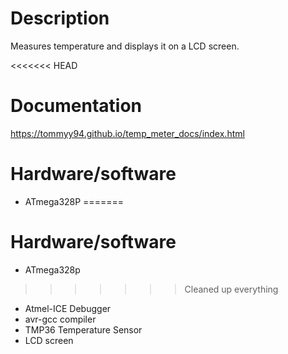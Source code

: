 # Description
Measures temperature and displays it on a LCD screen.

<<<<<<< HEAD
# Documentation
https://tommyy94.github.io/temp_meter_docs/index.html

# Hardware/software
* ATmega328P
=======
# Hardware/software
* ATmega328p
>>>>>>> Cleaned up everything
* Atmel-ICE Debugger
* avr-gcc compiler
* TMP36 Temperature Sensor
* LCD screen
